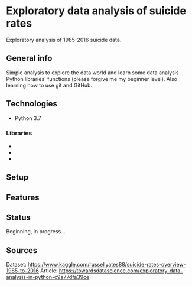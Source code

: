 # Exploratory data analysis of suicide rates
Exploratory analysis of 1985-2016 suicide data.

## General info
Simple analysis to explore the data world and learn some data analysis Python libraries' functions (please forgive me my beginner level).
Also learning how to use git and GitHub.

## Technologies
- Python 3.7
### Libraries
-
-
-

## Setup


## Features

## Status
Beginning, in progress...

## Sources
Dataset: https://www.kaggle.com/russellyates88/suicide-rates-overview-1985-to-2016  Article: https://towardsdatascience.com/exploratory-data-analysis-in-python-c9a77dfa39ce

